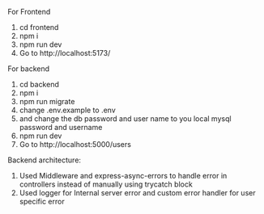 For Frontend

1. cd frontend
2. npm i
3. npm run dev
4. Go to http://localhost:5173/

For backend

1. cd backend
2. npm i
3. npm run migrate
4. change .env.example to .env
5. and change the db password and user name to you local mysql password and username
6. npm run dev
7. Go to http://localhost:5000/users

Backend architecture:

1. Used Middleware and express-async-errors to handle error in controllers instead of manually using trycatch block
2. Used logger for Internal server error and custom error handler for user specific error
